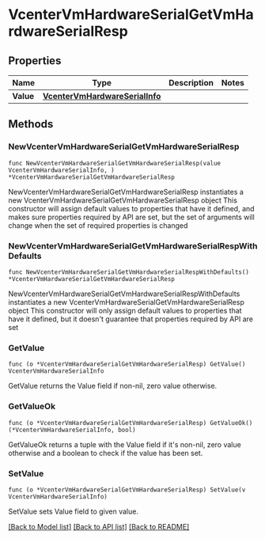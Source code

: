 # VcenterVmHardwareSerialGetVmHardwareSerialResp

## Properties

Name | Type | Description | Notes
------------ | ------------- | ------------- | -------------
**Value** | [**VcenterVmHardwareSerialInfo**](VcenterVmHardwareSerialInfo.md) |  | 

## Methods

### NewVcenterVmHardwareSerialGetVmHardwareSerialResp

`func NewVcenterVmHardwareSerialGetVmHardwareSerialResp(value VcenterVmHardwareSerialInfo, ) *VcenterVmHardwareSerialGetVmHardwareSerialResp`

NewVcenterVmHardwareSerialGetVmHardwareSerialResp instantiates a new VcenterVmHardwareSerialGetVmHardwareSerialResp object
This constructor will assign default values to properties that have it defined,
and makes sure properties required by API are set, but the set of arguments
will change when the set of required properties is changed

### NewVcenterVmHardwareSerialGetVmHardwareSerialRespWithDefaults

`func NewVcenterVmHardwareSerialGetVmHardwareSerialRespWithDefaults() *VcenterVmHardwareSerialGetVmHardwareSerialResp`

NewVcenterVmHardwareSerialGetVmHardwareSerialRespWithDefaults instantiates a new VcenterVmHardwareSerialGetVmHardwareSerialResp object
This constructor will only assign default values to properties that have it defined,
but it doesn't guarantee that properties required by API are set

### GetValue

`func (o *VcenterVmHardwareSerialGetVmHardwareSerialResp) GetValue() VcenterVmHardwareSerialInfo`

GetValue returns the Value field if non-nil, zero value otherwise.

### GetValueOk

`func (o *VcenterVmHardwareSerialGetVmHardwareSerialResp) GetValueOk() (*VcenterVmHardwareSerialInfo, bool)`

GetValueOk returns a tuple with the Value field if it's non-nil, zero value otherwise
and a boolean to check if the value has been set.

### SetValue

`func (o *VcenterVmHardwareSerialGetVmHardwareSerialResp) SetValue(v VcenterVmHardwareSerialInfo)`

SetValue sets Value field to given value.



[[Back to Model list]](../README.md#documentation-for-models) [[Back to API list]](../README.md#documentation-for-api-endpoints) [[Back to README]](../README.md)


